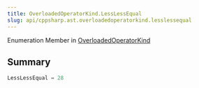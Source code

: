 ```yaml
---
title: OverloadedOperatorKind.LessLessEqual
slug: api/cppsharp.ast.overloadedoperatorkind.lesslessequal
---
```

Enumeration Member in [OverloadedOperatorKind](/api/cppsharp/ast/overloadedoperatorkind)

## Summary



```csharp
LessLessEqual = 28
```

